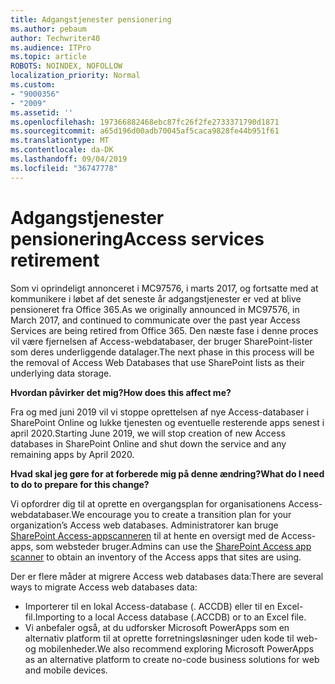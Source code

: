```yaml
---
title: Adgangstjenester pensionering
ms.author: pebaum
author: Techwriter40
ms.audience: ITPro
ms.topic: article
ROBOTS: NOINDEX, NOFOLLOW
localization_priority: Normal
ms.custom:
- "9000356"
- "2009"
ms.assetid: ''
ms.openlocfilehash: 197366882468ebc87fc26f2fe2733371790d1871
ms.sourcegitcommit: a65d196d00adb70045af5caca9828fe44b951f61
ms.translationtype: MT
ms.contentlocale: da-DK
ms.lasthandoff: 09/04/2019
ms.locfileid: "36747778"
---
```

# <a name="access-services-retirement"></a><span data-ttu-id="e99a5-102">Adgangstjenester pensionering</span><span class="sxs-lookup"><span data-stu-id="e99a5-102">Access services retirement</span></span>

<span data-ttu-id="e99a5-103">Som vi oprindeligt annonceret i MC97576, i marts 2017, og fortsatte med at kommunikere i løbet af det seneste år adgangstjenester er ved at blive pensioneret fra Office 365.</span><span class="sxs-lookup"><span data-stu-id="e99a5-103">As we originally announced in MC97576, in March 2017, and continued to communicate over the past year Access Services are being retired from Office 365.</span></span> <span data-ttu-id="e99a5-104">Den næste fase i denne proces vil være fjernelsen af Access-webdatabaser, der bruger SharePoint-lister som deres underliggende datalager.</span><span class="sxs-lookup"><span data-stu-id="e99a5-104">The next phase in this process will be the removal of Access Web Databases that use SharePoint lists as their underlying data storage.</span></span>

<span data-ttu-id="e99a5-105">**Hvordan påvirker det mig?**</span><span class="sxs-lookup"><span data-stu-id="e99a5-105">**How does this affect me?**</span></span>

<span data-ttu-id="e99a5-106">Fra og med juni 2019 vil vi stoppe oprettelsen af nye Access-databaser i SharePoint Online og lukke tjenesten og eventuelle resterende apps senest i april 2020.</span><span class="sxs-lookup"><span data-stu-id="e99a5-106">Starting June 2019, we will stop creation of new Access databases in SharePoint Online and shut down the service and any remaining apps by April 2020.</span></span>

<span data-ttu-id="e99a5-107">**Hvad skal jeg gøre for at forberede mig på denne ændring?**</span><span class="sxs-lookup"><span data-stu-id="e99a5-107">**What do I need to do to prepare for this change?**</span></span>

<span data-ttu-id="e99a5-108">Vi opfordrer dig til at oprette en overgangsplan for organisationens Access-webdatabaser.</span><span class="sxs-lookup"><span data-stu-id="e99a5-108">We encourage you to create a transition plan for your organization’s Access web databases.</span></span> <span data-ttu-id="e99a5-109">Administratorer kan bruge [SharePoint Access-appscanneren](https://github.com/SharePoint/PnP-Tools/tree/master/Solutions/SharePoint.AccessApp.Scanner) til at hente en oversigt med de Access-apps, som websteder bruger.</span><span class="sxs-lookup"><span data-stu-id="e99a5-109">Admins can use the [SharePoint Access app scanner](https://github.com/SharePoint/PnP-Tools/tree/master/Solutions/SharePoint.AccessApp.Scanner) to obtain an inventory of the Access apps that sites are using.</span></span>

<span data-ttu-id="e99a5-110">Der er flere måder at migrere Access web databases data:</span><span class="sxs-lookup"><span data-stu-id="e99a5-110">There are several ways to migrate Access web databases data:</span></span>

- <span data-ttu-id="e99a5-111">Importerer til en lokal Access-database (. ACCDB) eller til en Excel-fil.</span><span class="sxs-lookup"><span data-stu-id="e99a5-111">Importing to a local Access database (.ACCDB) or to an Excel file.</span></span>
- <span data-ttu-id="e99a5-112">Vi anbefaler også, at du udforsker Microsoft PowerApps som en alternativ platform til at oprette forretningsløsninger uden kode til web-og mobilenheder.</span><span class="sxs-lookup"><span data-stu-id="e99a5-112">We also recommend exploring Microsoft PowerApps as an alternative platform to create no-code business solutions for web and mobile devices.</span></span>